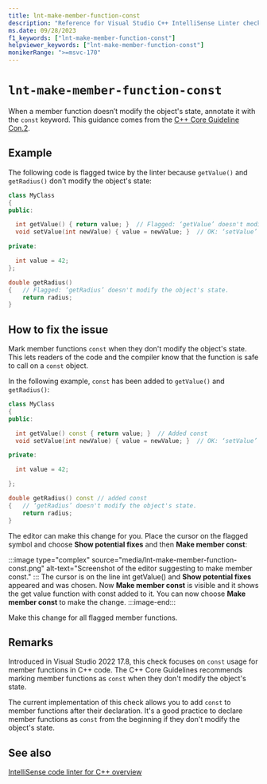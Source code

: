 ```yaml
---
title: lnt-make-member-function-const
description: "Reference for Visual Studio C++ IntelliSense Linter check lnt-make-member-function-const."
ms.date: 09/28/2023
f1_keywords: ["lnt-make-member-function-const"]
helpviewer_keywords: ["lnt-make-member-function-const"]
monikerRange: ">=msvc-170"
---
```

# `lnt-make-member-function-const`

When a member function doesn’t modify the object's state, annotate it with the `const` keyword. This guidance comes from the [C++ Core Guideline Con.2](https://isocpp.github.io/CppCoreGuidelines/CppCoreGuidelines#con2-by-default-make-member-functions-const).

## Example

The following code is flagged twice by the linter because `getValue()` and `getRadius()` don't modify the object's state:

```cpp
class MyClass
{ 
public: 

  int getValue() { return value; }  // Flagged: ‘getValue’ doesn't modify the object's state. 
  void setValue(int newValue) { value = newValue; }  // OK: ‘setValue’ modifies the object's state.   

private: 

  int value = 42; 
}; 

double getRadius()
{   // Flagged: ‘getRadius’ doesn't modify the object's state. 
    return radius; 
} 
```

## How to fix the issue

Mark member functions `const` when they don't modify the object's state. This lets readers of the code and the compiler know that the function is safe to call on a `const` object.

In the following example, `const` has been added to `getValue()` and `getRadius()`:

```cpp
class MyClass
{ 
public: 

  int getValue() const { return value; }  // Added const 
  void setValue(int newValue) { value = newValue; }  // OK: ‘setValue’ modifies the object's state.   

private: 

  int value = 42; 

}; 

double getRadius() const // added const
{   // ‘getRadius’ doesn't modify the object's state. 
    return radius; 
}  
```

The editor can make this change for you. Place the cursor on the flagged symbol and choose **Show potential fixes** and then **Make member const**:

:::image type="complex" source="media/lnt-make-member-function-const.png" alt-text="Screenshot of the editor suggesting to make member const." :::
The cursor is on the line int getValue() and **Show potential fixes** appeared and was chosen. Now **Make member const** is visible and it shows the get value function with const added to it. You can now choose **Make member const** to make the change.
:::image-end:::

Make this change for all flagged member functions.

## Remarks

Introduced in Visual Studio 2022 17.8, this check focuses on `const` usage for member functions in C++ code. The C++ Core Guidelines recommends marking member functions as `const` when they don't modify the object's state.

The current implementation of this check allows you to add `const` to member functions after their declaration. It's a good practice to declare member functions as `const` from the beginning if they don't modify the object's state.

## See also

[IntelliSense code linter for C++ overview](cpp-linter-overview.md)